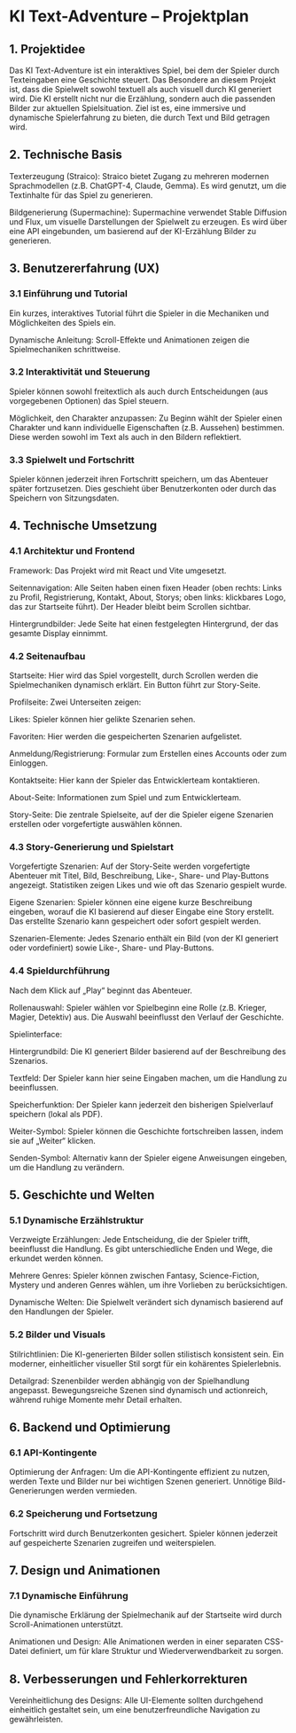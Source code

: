 # KI Text-Adventure – Projektplan

## 1. Projektidee

Das KI Text-Adventure ist ein interaktives Spiel, bei dem der Spieler durch Texteingaben eine Geschichte steuert. Das Besondere an diesem Projekt ist, dass die Spielwelt sowohl textuell als auch visuell durch KI generiert wird. Die KI erstellt nicht nur die Erzählung, sondern auch die passenden Bilder zur aktuellen Spielsituation. Ziel ist es, eine immersive und dynamische Spielerfahrung zu bieten, die durch Text und Bild getragen wird.

## 2. Technische Basis

Texterzeugung (Straico): Straico bietet Zugang zu mehreren modernen Sprachmodellen (z.B. ChatGPT-4, Claude, Gemma). Es wird genutzt, um die Textinhalte für das Spiel zu generieren.

Bildgenerierung (Supermachine): Supermachine verwendet Stable Diffusion und Flux, um visuelle Darstellungen der Spielwelt zu erzeugen. Es wird über eine API eingebunden, um basierend auf der KI-Erzählung Bilder zu generieren.


## 3. Benutzererfahrung (UX)

### 3.1 Einführung und Tutorial

Ein kurzes, interaktives Tutorial führt die Spieler in die Mechaniken und Möglichkeiten des Spiels ein.

Dynamische Anleitung: Scroll-Effekte und Animationen zeigen die Spielmechaniken schrittweise.


### 3.2 Interaktivität und Steuerung

Spieler können sowohl freitextlich als auch durch Entscheidungen (aus vorgegebenen Optionen) das Spiel steuern.

Möglichkeit, den Charakter anzupassen: Zu Beginn wählt der Spieler einen Charakter und kann individuelle Eigenschaften (z.B. Aussehen) bestimmen. Diese werden sowohl im Text als auch in den Bildern reflektiert.


### 3.3 Spielwelt und Fortschritt

Spieler können jederzeit ihren Fortschritt speichern, um das Abenteuer später fortzusetzen. Dies geschieht über Benutzerkonten oder durch das Speichern von Sitzungsdaten.


## 4. Technische Umsetzung

### 4.1 Architektur und Frontend

Framework: Das Projekt wird mit React und Vite umgesetzt.

Seitennavigation: Alle Seiten haben einen fixen Header (oben rechts: Links zu Profil, Registrierung, Kontakt, About, Storys; oben links: klickbares Logo, das zur Startseite führt). Der Header bleibt beim Scrollen sichtbar.

Hintergrundbilder: Jede Seite hat einen festgelegten Hintergrund, der das gesamte Display einnimmt.


### 4.2 Seitenaufbau

Startseite: Hier wird das Spiel vorgestellt, durch Scrollen werden die Spielmechaniken dynamisch erklärt. Ein Button führt zur Story-Seite.

Profilseite: Zwei Unterseiten zeigen:

Likes: Spieler können hier gelikte Szenarien sehen.

Favoriten: Hier werden die gespeicherten Szenarien aufgelistet.


Anmeldung/Registrierung: Formular zum Erstellen eines Accounts oder zum Einloggen.

Kontaktseite: Hier kann der Spieler das Entwicklerteam kontaktieren.

About-Seite: Informationen zum Spiel und zum Entwicklerteam.

Story-Seite: Die zentrale Spielseite, auf der die Spieler eigene Szenarien erstellen oder vorgefertigte auswählen können.


### 4.3 Story-Generierung und Spielstart

Vorgefertigte Szenarien: Auf der Story-Seite werden vorgefertigte Abenteuer mit Titel, Bild, Beschreibung, Like-, Share- und Play-Buttons angezeigt. Statistiken zeigen Likes und wie oft das Szenario gespielt wurde.

Eigene Szenarien: Spieler können eine eigene kurze Beschreibung eingeben, worauf die KI basierend auf dieser Eingabe eine Story erstellt. Das erstellte Szenario kann gespeichert oder sofort gespielt werden.

Szenarien-Elemente: Jedes Szenario enthält ein Bild (von der KI generiert oder vordefiniert) sowie Like-, Share- und Play-Buttons.


### 4.4 Spieldurchführung

Nach dem Klick auf „Play“ beginnt das Abenteuer.

Rollenauswahl: Spieler wählen vor Spielbeginn eine Rolle (z.B. Krieger, Magier, Detektiv) aus. Die Auswahl beeinflusst den Verlauf der Geschichte.

Spielinterface:

Hintergrundbild: Die KI generiert Bilder basierend auf der Beschreibung des Szenarios.

Textfeld: Der Spieler kann hier seine Eingaben machen, um die Handlung zu beeinflussen.

Speicherfunktion: Der Spieler kann jederzeit den bisherigen Spielverlauf speichern (lokal als PDF).

Weiter-Symbol: Spieler können die Geschichte fortschreiben lassen, indem sie auf „Weiter“ klicken.

Senden-Symbol: Alternativ kann der Spieler eigene Anweisungen eingeben, um die Handlung zu verändern.



## 5. Geschichte und Welten

### 5.1 Dynamische Erzählstruktur

Verzweigte Erzählungen: Jede Entscheidung, die der Spieler trifft, beeinflusst die Handlung. Es gibt unterschiedliche Enden und Wege, die erkundet werden können.

Mehrere Genres: Spieler können zwischen Fantasy, Science-Fiction, Mystery und anderen Genres wählen, um ihre Vorlieben zu berücksichtigen.

Dynamische Welten: Die Spielwelt verändert sich dynamisch basierend auf den Handlungen der Spieler.


### 5.2 Bilder und Visuals

Stilrichtlinien: Die KI-generierten Bilder sollen stilistisch konsistent sein. Ein moderner, einheitlicher visueller Stil sorgt für ein kohärentes Spielerlebnis.

Detailgrad: Szenenbilder werden abhängig von der Spielhandlung angepasst. Bewegungsreiche Szenen sind dynamisch und actionreich, während ruhige Momente mehr Detail erhalten.


## 6. Backend und Optimierung

### 6.1 API-Kontingente

Optimierung der Anfragen: Um die API-Kontingente effizient zu nutzen, werden Texte und Bilder nur bei wichtigen Szenen generiert. Unnötige Bild-Generierungen werden vermieden.


### 6.2 Speicherung und Fortsetzung

Fortschritt wird durch Benutzerkonten gesichert. Spieler können jederzeit auf gespeicherte Szenarien zugreifen und weiterspielen.


## 7. Design und Animationen

### 7.1 Dynamische Einführung

Die dynamische Erklärung der Spielmechanik auf der Startseite wird durch Scroll-Animationen unterstützt.

Animationen und Design: Alle Animationen werden in einer separaten CSS-Datei definiert, um für klare Struktur und Wiederverwendbarkeit zu sorgen.


## 8. Verbesserungen und Fehlerkorrekturen

Vereinheitlichung des Designs: Alle UI-Elemente sollten durchgehend einheitlich gestaltet sein, um eine benutzerfreundliche Navigation zu gewährleisten.
